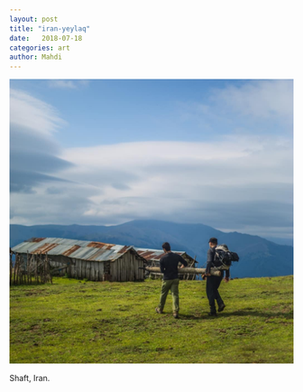 ```yaml
---
layout: post
title: "iran-yeylaq"
date:   2018-07-18
categories: art
author: Mahdi
---
```


![iran-yeylaq](/img/arts/iran-yeylaq.jpg)

<span class='image-details'>
Shaft, Iran.
</span>
